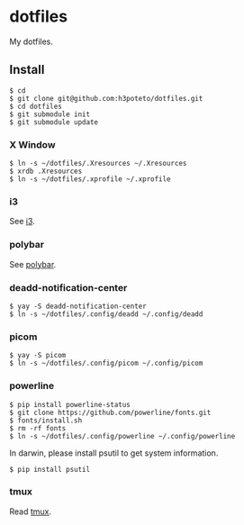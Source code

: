 # dotfiles
My dotfiles.

## Install

```
$ cd
$ git clone git@github.com:h3poteto/dotfiles.git
$ cd dotfiles
$ git submodule init
$ git submodule update
```

### X Window
```
$ ln -s ~/dotfiles/.Xresources ~/.Xresources
$ xrdb .Xresources
$ ln -s ~/dotfiles/.xprofile ~/.xprofile
```

### i3
See [i3](.config/i3).

### polybar
See [polybar](.config/polybar).

### deadd-notification-center
```
$ yay -S deadd-notification-center
$ ln -s ~/dotfiles/.config/deadd ~/.config/deadd
```

### picom
```
$ yay -S picom
$ ln -s ~/dotfiles/.config/picom ~/.config/picom
```

### powerline
```
$ pip install powerline-status
$ git clone https://github.com/powerline/fonts.git
$ fonts/install.sh
$ rm -rf fonts
$ ln -s ~/dotfiles/.config/powerline ~/.config/powerline
```

In darwin, please install psutil to get system information.
```
$ pip install psutil
```

### tmux
Read [tmux](./.tmux).

